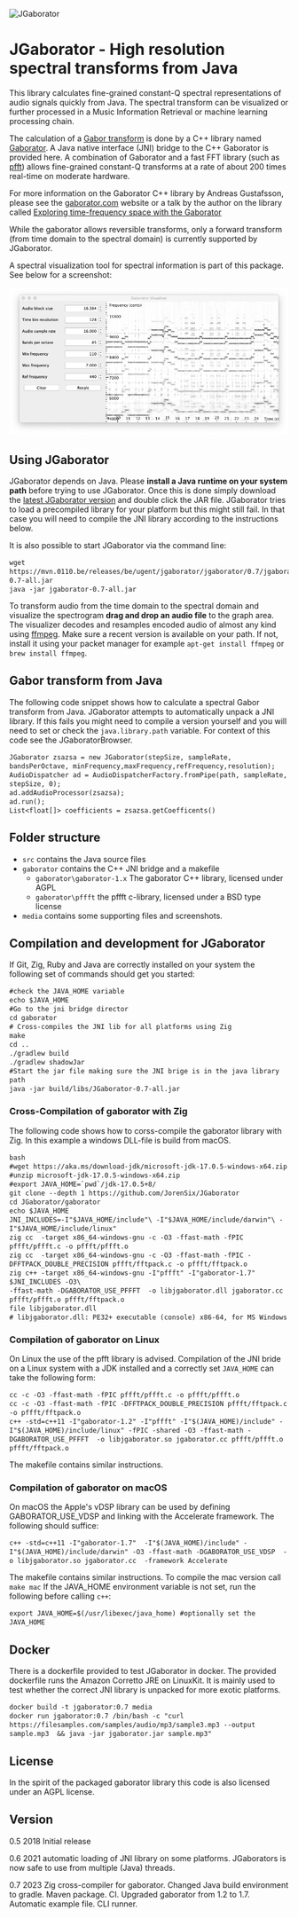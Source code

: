 ![JGaborator](https://github.com/JorenSix/JGaborator/actions/workflows/gradle.yml/badge.svg "Build status JGaborator")

# JGaborator - High resolution spectral transforms from Java

This library calculates fine-grained constant-Q spectral representations of audio signals quickly from Java. The spectral transform can be visualized or further processed in a Music Information Retrieval or machine learning processing chain.

The calculation of a [Gabor transform](https://en.wikipedia.org/wiki/Gabor_transform) is done by a C++ library named [Gaborator](http://gaborator.com). A Java native interface (JNI) bridge to the C++ Gaborator is provided here. A combination of Gaborator and a fast FFT library (such as [pfft](https://bitbucket.org/jpommier/pffft)) allows fine-grained constant-Q transforms at a rate of about 200 times real-time on moderate hardware.  

For more information on the Gaborator C++ library by  Andreas Gustafsson, please see the [gaborator.com](http://gaborator.com) website or a talk by the author on the library called [Exploring time-frequency space with the Gaborator](https://www.youtube.com/watch?v=ONJVJBmFiuE)

While the gaborator allows reversible transforms, only a forward transform (from time domain to the spectral domain) is currently supported by JGaborator.

A spectral visualization tool for spectral information is part of this package. See below for a screenshot: 

![JGaborator](media/jgaborator.png "A screenshot of JGaborator in action.")

## Using JGaborator

JGaborator depends on Java. Please __install a Java runtime on your system path__ before trying to use JGaborator. Once this is done simply download the [latest JGaborator version](https://mvn.0110.be/releases/be/ugent/jgaborator/jgaborator/0.7/jgaborator-0.7-all.jar) and double click the JAR file. JGaborator tries to load a precompiled library for your platform but this might still fail. In that case you will need to compile the JNI library according to the instructions below.

It is also possible to start JGaborator via the command line:

~~~~~~~~
wget https://mvn.0110.be/releases/be/ugent/jgaborator/jgaborator/0.7/jgaborator-0.7-all.jar
java -jar jgaborator-0.7-all.jar
~~~~~~~~

To transform audio from the time domain to the spectral domain and visualize the spectrogram **drag and drop an audio file** to the graph area. The visualizer decodes and resamples encoded audio of almost any kind using [ffmpeg](https://www.ffmpeg.org/). Make sure a recent version is available on your path. If not, install it using your packet manager for example `apt-get install ffmpeg` or `brew install ffmpeg`.


## Gabor transform from Java

The following code snippet shows how to calculate a spectral Gabor transform from Java. JGaborator attempts to automatically unpack  a JNI library. If this fails you might need to compile a version yourself and you will need to set or check the `java.library.path` variable. For context of this code see the JGaboratorBrowser.

~~~~~
JGaborator zsazsa = new JGaborator(stepSize, sampleRate, bandsPerOctave, minFrequency,maxFrequency,refFrequency,resolution);
AudioDispatcher ad = AudioDispatcherFactory.fromPipe(path, sampleRate, stepSize, 0);
ad.addAudioProcessor(zsazsa);
ad.run();
List<float[]> coefficients = zsazsa.getCoefficents()
~~~~~

## Folder structure

* `src` contains the Java source files
* `gaborator` contains the C++ JNI bridge and a makefile
  * `gaborator\gaborator-1.x` The gaborator C++ library, licensed under AGPL
  * `gaborator\pffft` the pffft c-library, licensed under a BSD type license
* `media` contains some supporting files and screenshots.


## Compilation and development for JGaborator

If Git, Zig, Ruby and Java are correctly installed on your system the following set of commands should get you started:

~~~~~~~~
#check the JAVA_HOME variable
echo $JAVA_HOME
#Go to the jni bridge director
cd gaborator 
# Cross-compiles the JNI lib for all platforms using Zig
make
cd ..
./gradlew build 
./gradlew shadowJar
#Start the jar file making sure the JNI brige is in the java library path
java -jar build/libs/JGaborator-0.7-all.jar 
~~~~~~~~



### Cross-Compilation of gaborator with Zig

The following code shows how to corss-compile the gaborator library with Zig. In this example a windows DLL-file is build from macOS. 

~~~~~~~~
bash
#wget https://aka.ms/download-jdk/microsoft-jdk-17.0.5-windows-x64.zip
#unzip microsoft-jdk-17.0.5-windows-x64.zip
#export JAVA_HOME=`pwd`/jdk-17.0.5+8/
git clone --depth 1 https://github.com/JorenSix/JGaborator
cd JGaborator/gaborator
echo $JAVA_HOME
JNI_INCLUDES=-I"$JAVA_HOME/include"\ -I"$JAVA_HOME/include/darwin"\ -I"$JAVA_HOME/include/linux"
zig cc  -target x86_64-windows-gnu -c -O3 -ffast-math -fPIC pffft/pffft.c -o pffft/pffft.o
zig cc  -target x86_64-windows-gnu -c -O3 -ffast-math -fPIC -DFFTPACK_DOUBLE_PRECISION pffft/fftpack.c -o pffft/fftpack.o
zig c++ -target x86_64-windows-gnu -I"pffft" -I"gaborator-1.7"  $JNI_INCLUDES -O3\
-ffast-math -DGABORATOR_USE_PFFFT  -o libjgaborator.dll jgaborator.cc pffft/pffft.o pffft/fftpack.o
file libjgaborator.dll
# libjgaborator.dll: PE32+ executable (console) x86-64, for MS Windows
~~~~~~~~

### Compilation of gaborator on Linux
On Linux the use of the pfft library is advised.  Compilation of the JNI bride on a Linux system with a JDK installed and a correctly set `JAVA_HOME` can take the following form: 

~~~~~~~~
cc -c -O3 -ffast-math -fPIC pffft/pffft.c -o pffft/pffft.o
cc -c -O3 -ffast-math -fPIC -DFFTPACK_DOUBLE_PRECISION pffft/fftpack.c -o pffft/fftpack.o
c++ -std=c++11 -I"gaborator-1.2" -I"pffft" -I"$(JAVA_HOME)/include" -I"$(JAVA_HOME)/include/linux" -fPIC -shared -O3 -ffast-math -DGABORATOR_USE_PFFFT  -o libjgaborator.so jgaborator.cc pffft/pffft.o pffft/fftpack.o	
~~~~~~~~

The makefile contains similar instructions.

### Compilation of gaborator on macOS

On macOS the Apple's vDSP library can be used by defining GABORATOR_USE_VDSP and linking with the Accelerate framework. The following should suffice:

~~~~~~~~
c++ -std=c++11 -I"gaborator-1.7"  -I"$(JAVA_HOME)/include" -I"$(JAVA_HOME)/include/darwin" -O3 -ffast-math -DGABORATOR_USE_VDSP  -o libjgaborator.so jgaborator.cc  -framework Accelerate
~~~~~~~~

The makefile contains similar instructions. To compile the mac version call `make mac` If the JAVA_HOME environment variable is not set, run the following before calling `c++`:

~~~~~~~~
export JAVA_HOME=$(/usr/libexec/java_home) #optionally set the JAVA_HOME
~~~~~~~~

## Docker

There is a dockerfile provided to test JGaborator in docker. The provided dockerfile runs the Amazon Corretto JRE on LinuxKit. It is mainly used to test whether the correct JNI library is unpacked for more exotic platforms.

~~~~~~~~
docker build -t jgaborator:0.7 media
docker run jgaborator:0.7 /bin/bash -c "curl https://filesamples.com/samples/audio/mp3/sample3.mp3 --output sample.mp3  && java -jar jgaborator.jar sample.mp3"
~~~~~~~~

## License
In the spirit of the packaged gaborator library this code is also licensed under an AGPL license.

## Version
0.5 2018 Initial release

0.6 2021 automatic loading of JNI library on some platforms. JGaborators is now safe to use from multiple (Java) threads.

0.7 2023 Zig cross-compiler for gaborator. Changed Java build environment to gradle. Maven package. CI. Upgraded gaborator from 1.2 to 1.7. Automatic example file. CLI runner.
